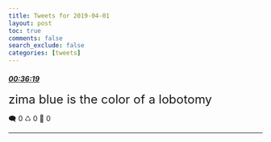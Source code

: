```yaml
---
title: Tweets for 2019-04-01
layout: post
toc: true
comments: false
search_exclude: false
categories: [tweets]
---
```



#### <a href = "https://twitter.com/deepfates/status/1112604585695150082">*00:36:19*</a>

<font size="5">zima blue is the color of a lobotomy</font>



🗨️ 0 ♺ 0 🤍  0   

---
    
            


